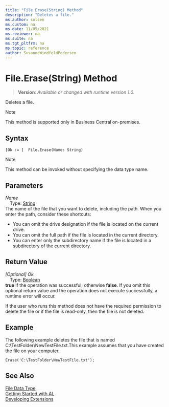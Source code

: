```yaml
---
title: "File.Erase(String) Method"
description: "Deletes a file."
ms.author: solsen
ms.custom: na
ms.date: 11/05/2021
ms.reviewer: na
ms.suite: na
ms.tgt_pltfrm: na
ms.topic: reference
author: SusanneWindfeldPedersen
---
```

[//]: # (START>DO_NOT_EDIT)
[//]: # (IMPORTANT:Do not edit any of the content between here and the END>DO_NOT_EDIT.)
[//]: # (Any modifications should be made in the .xml files in the ModernDev repo.)
# File.Erase(String) Method
> **Version**: _Available or changed with runtime version 1.0._

Deletes a file.

> [!NOTE]
> This method is supported only in Business Central on-premises.

## Syntax
```AL
[Ok := ]  File.Erase(Name: String)
```
> [!NOTE]
> This method can be invoked without specifying the data type name.
## Parameters
*Name*  
&emsp;Type: [String](../string/string-data-type.md)  
The name of the file that you want to delete, including the path. When you enter the path, consider these shortcuts:
-   You can omit the drive designation if the file is located on the current drive.
-   You can omit the full path if the file is located in the current directory.
-   You can enter only the subdirectory name if the file is located in a subdirectory of the current directory.
          


## Return Value
*[Optional] Ok*  
&emsp;Type: [Boolean](../boolean/boolean-data-type.md)  
**true** if the operation was successful; otherwise **false**.   If you omit this optional return value and the operation does not execute successfully, a runtime error will occur.  


[//]: # (IMPORTANT: END>DO_NOT_EDIT)

If the user who runs this method does not have the required permission to delete the file or if the file is read-only, then the file is not deleted.  
  
## Example

The following example deletes the file that is named C:\\TestFolder\\NewTestFile.txt.This example assumes that you have created the file on your computer.  
  
```al
Erase('C:\TestFolder\NewTestFile.txt');  
```  

## See Also

[File Data Type](file-data-type.md)  
[Getting Started with AL](../../devenv-get-started.md)  
[Developing Extensions](../../devenv-dev-overview.md)